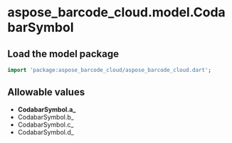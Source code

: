 # aspose_barcode_cloud.model.CodabarSymbol

## Load the model package

```dart
import 'package:aspose_barcode_cloud/aspose_barcode_cloud.dart';
```

## Allowable values

* **CodabarSymbol.a_**
* CodabarSymbol.b_
* CodabarSymbol.c_
* CodabarSymbol.d_

